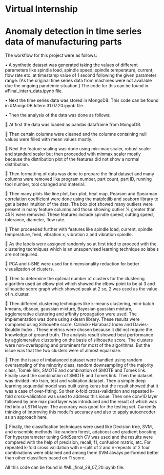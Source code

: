 # Virtual Internship
# Anomaly detection in time series data of manufacturing parts


The workflow for this project were as follows:

•	A synthetic dataset was generated taking the values of different parameters like spindle load, spindle speed, spindle temperature, current, flow rate etc. at timestamp value of 1 second following the given parameter range. (As the original time series data from machines were not available due the ongoing pandemic situation.) The code for this can be found in #Final_intern_data.ipynb file.

•	Next the time series data was stored in MongoDB. This code can be found in #MongoDB Intern 31.07.20.ipynb file.


•	Then the analysis of the data was done as follows:

	At first the data was loaded as pandas dataframe from MongoDB.

	Then certain columns were cleaned and the columns containing null values were filled with mean values mostly.


	Next the feature scaling was done using min-max scaler, robust scaler and standard scaler but then proceeded with minmax scaler mostly because the distribution plot of the features did not show a normal distribution.

	Then formatting of data was done to prepare the final dataset and many columns were removed like program number, part count, part ID, running tool number, tool changed and material.


	Then many plots like line plot, box plot, heat map, Pearson and Spearman correlation coefficient  were done using the matplotlib and seaborn library to get a better intuition of the data. The box plot showed many outliers were present in many feature columns and those showing outlier % greater than 45% were removed. These features include spindle speed, cutting speed, tolerance, diameter, flow rate.

	Then proceeded further with features like spindle load, current, spindle temperature, feed, vibration x, vibration z and vibration spindle.


	As the labels were assigned randomly so at first tried to proceed with the clustering techniques which is an unsupervised learning technique so labels are not required. 

	PCA and t-SNE were used for dimensionality reduction for better visualization of clusters.


	Then to determine the optimal number of clusters for the clustering algorithm used an elbow plot which showed the elbow point to be at 3 and silhouette score graph which showed peak at 2 so, 2 was used as the value of n_cluster.

	Then different clustering techniques like k-means clustering, mini-batch kmeans, dbscan, gaussian mixture, Bayesian gaussian mixture, agglomerative clustering and affinity propagation were used. The implementation was done using sklearn library. These results were compared using Silhouette score, Calinski-Harabasz Index and Davies-Bouldin Index . These metrics were chosen because it did not require the knowledge of ground truth. The analysis result showed best performance by agglomerative clustering  on the basis of silhouette score. The clusters were non-overlapping and prominent for most of the algorithms. But the issue was that the two clusters were of almost equal size. 

	Then the issue of imbalanced dataset were handled using random oversampling of the minority class, random downsampling of the majority class, Tomek link, SMOTE and combination of SMOTE and Tomek link. Finally used the combination of SMOTE and Tomek link. Then the dataset was divided into train, test and validation dataset. Then a simple deep learning sequential model was built using keras but the result showed that it was a case of over-fitting. So then k-fold cross-validation and repeated k-fold cross-validation was used to address this issue.  Then one conv1D layer followed by one max pool layer was introduced and the result of which was fed into a LSTM layer. The accuracy was good for the testing set. Currently thinking of improving this model's accuracy and also to apply autoencoder as an approach here.


	Finally, the classification techniques were used like Decision tree, SVM, and ensemble methods like random forest, adaboost and gradient boosting. For hyperparameter tuning GridSearch CV was used and the results were compared with the help of precision, recall, f1, confusion matrix, etc. For repeated k-fold cross validation with n-split of 2 and n-repeats of 2 four combinations were obtained and among them SVM always performed better than other classifiers based on f1 score.

All this code can be found in #ML_final_29_07_20.ipynb file.

